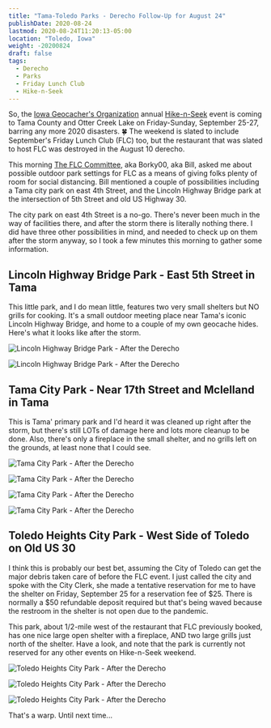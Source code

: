```yaml
---
title: "Tama-Toledo Parks - Derecho Follow-Up for August 24"
publishDate: 2020-08-24
lastmod: 2020-08-24T11:20:13-05:00
location: "Toledo, Iowa"
weight: -20200824
draft: false
tags:
  - Derecho
  - Parks
  - Friday Lunch Club
  - Hike-n-Seek
---
```


So, the [Iowa Geocacher's Organization](https://iowageocachers.org) annual [Hike-n-Seek](https://coord.info/GC8TJ9F) event is coming to Tama County and Otter Creek Lake on Friday-Sunday, September 25-27, barring any more 2020 disasters. :four_leaf_clover: The weekend is slated to include September's Friday Lunch Club (FLC) too, but the restaurant that was slated to host FLC was destroyed in the August 10 derecho.

This morning [The FLC Committee](https://www.geocaching.com/p/default.aspx?guid=77b132a8-363f-4989-97d0-8e44db236ada&wid=caae59c7-5c17-43b9-a980-98d6c1a7d7da&ds=2), aka Borky00, aka Bill, asked me about possible outdoor park settings for FLC as a means of giving folks plenty of room for social distancing. Bill mentioned a couple of possibilities including a Tama city park on east 4th Street, and the Lincoln Highway Bridge park at the intersection of 5th Street and old US Highway 30.

The city park on east 4th Street is a no-go. There's never been much in the way of facilities there, and after the storm there is literally nothing there. I did have three other possibilities in mind, and needed to check up on them after the storm anyway, so I took a few minutes this morning to gather some information.

## Lincoln Highway Bridge Park - East 5th Street in Tama

This little park, and I do mean little, features two very small shelters but NO grills for cooking. It's a small outdoor meeting place near Tama's iconic Lincoln Highway Bridge, and home to a couple of my own geocache hides.  Here's what it looks like after the storm.

![Lincoln Highway Bridge Park - After the Derecho](https://images-summittdweller.nyc3.digitaloceanspaces.com/2020-Aug-10-Derecho/IMG_0331.png "Lincoln Highway Bridge Park - After the Derecho")

![Lincoln Highway Bridge Park - After the Derecho](https://images-summittdweller.nyc3.digitaloceanspaces.com/2020-Aug-10-Derecho/IMG_0330.png "Lincoln Highway Bridge Park - After the Derecho")

## Tama City Park - Near 17th Street and Mclelland in Tama

This is Tama' primary park and I'd heard it was cleaned up right after the storm, but there's still LOTs of damage here and lots more cleanup to be done. Also, there's only a fireplace in the small shelter, and no grills left on the grounds, at least none that I could see.

![Tama City Park - After the Derecho](https://images-summittdweller.nyc3.digitaloceanspaces.com/2020-Aug-10-Derecho/IMG_0332.png "Tama City Park - After the Derecho")

![Tama City Park - After the Derecho](https://images-summittdweller.nyc3.digitaloceanspaces.com/2020-Aug-10-Derecho/IMG_0333.png "Tama City Park - After the Derecho")

![Tama City Park - After the Derecho](https://images-summittdweller.nyc3.digitaloceanspaces.com/2020-Aug-10-Derecho/IMG_0334.png "Tama City Park - After the Derecho")

![Tama City Park - After the Derecho](https://images-summittdweller.nyc3.digitaloceanspaces.com/2020-Aug-10-Derecho/IMG_0335.png "Tama City Park - After the Derecho")

## Toledo Heights City Park - West Side of Toledo on Old US 30

I think this is probably our best bet, assuming the City of Toledo can get the major debris taken care of before the FLC event. I just called the city and spoke with the City Clerk, she made a tentative reservation for me to have the shelter on Friday, September 25 for a reservation fee of $25. There is normally a $50 refundable deposit required but that's being waved because the restroom in the shelter is not open due to the pandemic.

This park, about 1/2-mile west of the restaurant that FLC previously booked, has one nice large open shelter with a fireplace, AND two large grills just north of the shelter.  Have a look, and note that the park is currently not reserved for any other events on Hike-n-Seek weekend.

![Toledo Heights City Park - After the Derecho](https://images-summittdweller.nyc3.digitaloceanspaces.com/2020-Aug-10-Derecho/IMG_0327.png "Toledo Heights City Park - After the Derecho")

![Toledo Heights City Park - After the Derecho](https://images-summittdweller.nyc3.digitaloceanspaces.com/2020-Aug-10-Derecho/IMG_0328.png "Toledo Heights City Park - After the Derecho")

![Toledo Heights City Park - After the Derecho](https://images-summittdweller.nyc3.digitaloceanspaces.com/2020-Aug-10-Derecho/IMG_0329.png "Toledo Heights City Park - After the Derecho")


That's a warp. Until next time...
